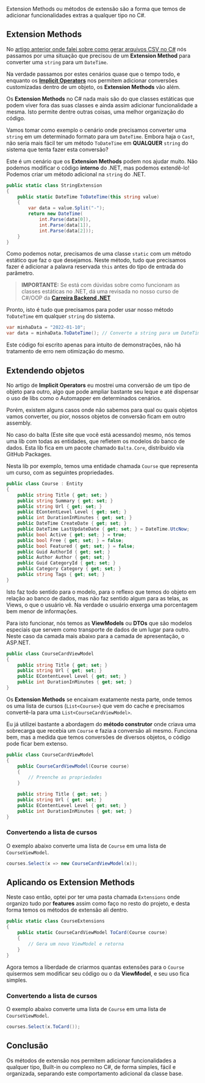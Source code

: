Extension Methods ou métodos de extensão são a forma que temos de adicionar funcionalidades extras a qualquer tipo no C#.

## Extension Methods
No [artigo anterior onde falei sobre como gerar arquivos CSV no C#](https://balta.io/blog/csharp-gerar-csv) nós passamos por uma situação que precisou de um **Extension Method** para converter uma `string` para um `DateTime`.

Na verdade passamos por estes cenários quase que o tempo todo, e enquanto os [**Implicit Operators**](https://balta.io/blog/csharp-implicit-operators) nos permitem adicionar conversões customizadas dentro de um objeto, os **Extension Methods** vão além.

Os **Extension Methods** no C# nada mais são do que classes estáticas que podem viver fora das suas classes e ainda assim adicionar funcionalidade a mesma. Isto permite dentre outras coisas, uma melhor organização do código.

Vamos tomar como exemplo o cenário onde precisamos converter uma `string` em um determinado formato para um `DateTime`. Embora haja o `Cast`, não seria mais fácil ter um método `ToDateTime` em **QUALQUER** `string` do sistema que tenta fazer esta conversão?

Este é um cenário que os **Extension Methods** podem nos ajudar muito. Não podemos modificar o código **interno** do .NET, mas podemos extendê-lo! Podemos criar um método adicional na `string` do .NET.

```csharp
public static class StringExtension
{
    public static DateTime ToDateTime(this string value)
    {
        var data = value.Split("-");
        return new DateTime(
            int.Parse(data[0]), 
            int.Parse(data[1]), 
            int.Parse(data[2]));
    }
}
```

Como podemos notar, precisamos de uma classe `static` com um método estático que faz o que desejamos. Neste método, tudo que precisamos fazer é adicionar a palavra reservada `this` antes do tipo de entrada do parâmetro.

> **IMPORTANTE:** Se está com dúvidas sobre como funcionam as classes estáticas no .NET, dá uma revisada no nosso curso de C#/OOP da [**Carreira Backend .NET**](https://balta.io/carreiras/desenvolvedor-backend-dotnet)

Pronto, isto é tudo que precisamos para poder usar nosso método `ToDateTime` em qualquer `string` do sistema.

```csharp
var minhaData = "2022-01-10";
var data = minhaData.ToDateTime(); // Converte a string para um DateTime
```

Este código foi escrito apenas para intuito de demonstrações, não há tratamento de erro nem otimização do mesmo.

## Extendendo objetos
No artigo de **Implicit Operators** eu mostrei uma conversão de um tipo de objeto para outro, algo que pode ampliar bastante seu leque e até dispensar o uso de libs como o Automapper em determinados cenários.

Porém, existem alguns casos onde não sabemos para qual ou quais objetos vamos converter, ou pior, nossos objetos de conversão ficam em outro assembly.

No caso do balta (Este site que você está acessando) mesmo, nós temos uma lib com todas as entidades, que refletem os modelos do banco de dados. Esta lib fica em um pacote chamado `Balta.Core`, distribuido via GitHub Packages.

Nesta lib por exemplo, temos uma entidade chamada `Course` que representa um curso, com as seguintes propriedades.

```csharp
public class Course : Entity
{
    public string Title { get; set; }
    public string Summary { get; set; }
    public string Url { get; set; }
    public EContentLevel Level { get; set; }
    public int DurationInMinutes { get; set; }
    public DateTime CreateDate { get; set; }
    public DateTime LastUpdateDate { get; set; } = DateTime.UtcNow;
    public bool Active { get; set; } = true;
    public bool Free { get; set; } = false;
    public bool Featured { get; set; } = false;
    public Guid AuthorId { get; set; }
    public Author Author { get; set; }
    public Guid CategoryId { get; set; }
    public Category Category { get; set; }
    public string Tags { get; set; }
}
```

Isto faz todo sentido para o modelo, para o reflexo que temos do objeto em relação ao banco de dados, mas não faz sentido algum para as telas, as Views, o que o usuário vê. Na verdade o usuário enxerga uma porcentagem bem menor de informações.

Para isto funcionar, nós temos as **ViewModels** ou **DTOs** que são modelos especiais que servem como transporte de dados de um lugar para outro. Neste caso da camada mais abaixo para a camada de apresentação, o ASP.NET.

```csharp
public class CourseCardViewModel
{
    public string Title { get; set; }
    public string Url { get; set; }
    public EContentLevel Level { get; set; }
    public int DurationInMinutes { get; set; }
}
```

Os **Extension Methods** se encaixam exatamente nesta parte, onde temos os uma lista de cursos (`List<Course>`) que vem do cache e precisamos convertê-la para uma `List<CourseCardViewModel>`.

Eu já utilizei bastante a abordagem do **método construtor** onde criava uma sobrecarga que recebia um `Course` e fazia a conversão ali mesmo. Funciona bem, mas a medida que temos conversões de diversos objetos, o código pode ficar bem extenso.

```csharp
public class CourseCardViewModel
{
    public CourseCardViewModel(Course course)
    {
        // Preenche as propriedades
    }

    public string Title { get; set; }
    public string Url { get; set; }
    public EContentLevel Level { get; set; }
    public int DurationInMinutes { get; set; }
}
```

### Convertendo a lista de cursos
O exemplo abaixo converte uma lista de `Course` em uma lista de `CourseViewModel`.
```csharp
courses.Select(x => new CourseCardViewModel(x));
```

## Aplicando os Extension Methods
Neste caso então, optei por ter uma pasta chamada `Extensions` onde organizo tudo por **features** assim como faço no resto do projeto, e desta forma temos os métodos de extensão ali dentro.

```csharp
public static class CourseExtensions
{
    public static CourseCardViewModel ToCard(Course course)
    {
        // Gera um novo ViewModel e retorna
    }
}
```

Agora temos a liberdade de criarmos quantas extensões para o `Course` quisermos sem modificar seu código ou o da **ViewModel**, e seu uso fica simples.

### Convertendo a lista de cursos
O exemplo abaixo converte uma lista de `Course` em uma lista de `CourseViewModel`.
```csharp
courses.Select(x.ToCard());
```

## Conclusão
Os métodos de extensão nos permitem adicionar funcionalidades a qualquer tipo, Built-in ou complexo no C#, de forma simples, fácil e organizada, separando este comportamento adicional da classe base.
